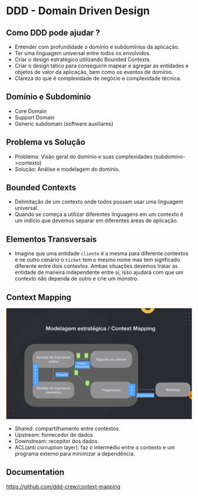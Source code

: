 # DDD - Domain Driven Design

## Como DDD pode ajudar ?

- Entender com profundidade o domínio e subdomínios da aplicação.
- Ter uma linguagem universal entre todos os envolvidos. 
- Criar o design estratégico utilizando Bounded Contexts.
- Criar o design tático para conseguirm mapear e agregar as entidades e objetos de valor da aplicação, bem como os eventos de domínio.
- Clareza do que é complexidade de negócio e complexidade técnica.

## Domínio e Subdomínio
- Core Domain
- Support Domain
- Generic subdomain (software auxiliares)

## Problema vs Solução
- Problema: Visão geral do domínio e suas complexidades (subdomíno->contexto)
- Solução: Análise e modelagem do domínio. 

## Bounded Contexts
- Delimitação de um contexto onde todos possam usar uma linguagem universal.
- Quando se começa a utilizar diferentes linguagens em um contexto é um indicio que devemos separar em diferentes áreas de aplicação.

## Elementos Transversais 
- Imagine que uma entidade `cliente` é a mesma para diferente contextos e ne outro cenário o `ticket` tem o mesmo nome mas tem signficado diferente entre dois contextos. Ambas situações devemos tratar as entidade de maneira independente entre si, isso ajudará com que um contexto não dependa de outro e crie um monstro.

## Context Mapping

![Context Mapping](https://github.com/PedroGuilhermeSilv/full-cycle/blob/develop/aulas/ddd/img/context_mapping.png )

- Shared: compartilhamento entre contextos.
- Upstream: fornecedor de dados.
- Downstream: recepitor dos dados.
- ACL(anti corruption layer): faz o intermédio entre o contexto e um programa externo para minimizar a dependência. 


## Documentation
https://github.com/ddd-crew/context-mapping
